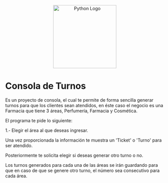 <p align="center">
  <a href="https://www.python.org/" target="blank"><img src="https://www.pngmart.com/files/7/Python-PNG-Image.png" width="200" alt="Python Logo" /></a>
</p>

# Consola de Turnos

Es un proyecto de consola, el cual te permite de forma sencilla generar turnos para que los clientes sean atendidos, en éste caso el negocio es una Farmacia que tiene 3 áreas, Perfumería, Farmacia y Cosmética.

El programa te pide lo siguiente:

1.- Elegir el área al que deseas ingresar.

Una vez proporcionada la información te muestra un 'Ticket' o 'Turno' para ser atendido.

Posteriormente te solicita elegir si deseas generar otro turno o no.

Los turnos generados para cada una de las áreas se irán guardando para que en caso de que se genere otro turno, el número sea consecutivo para cada área.